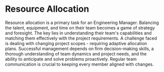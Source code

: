 # Resource Allocation

Resource allocation is a primary task for an Engineering Manager. Balancing the talent, equipment, and time on their team becomes a game of strategy and foresight. The key lies in understanding their team's capabilities and matching them effectively with the project requirements. A challenge faced is dealing with changing project scopes - requiring adaptive allocation plans. Successful management depends on firm decision-making skills, a thorough understanding of team dynamics and project needs, and the ability to anticipate and solve problems proactively. Regular team communication is crucial to keeping every member aligned with changes.